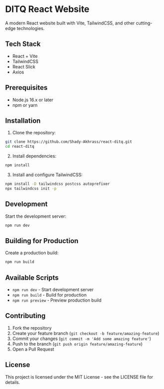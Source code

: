 # DITQ React Website

A modern React website built with Vite, TailwindCSS, and other cutting-edge technologies.

## Tech Stack

- React + Vite
- TailwindCSS
- React Slick
- Axios

## Prerequisites

- Node.js 16.x or later
- npm or yarn

## Installation

1. Clone the repository:
```bash
git clone https://github.com/Shady-Akhrass/react-ditq.git
cd react-ditq
```

2. Install dependencies:
```bash
npm install
```

3. Install and configure TailwindCSS:
```bash
npm install -D tailwindcss postcss autoprefixer
npx tailwindcss init -p
```

## Development

Start the development server:
```bash
npm run dev
```

## Building for Production

Create a production build:
```bash
npm run build
```



## Available Scripts

- `npm run dev` - Start development server
- `npm run build` - Build for production
- `npm run preview` - Preview production build

## Contributing

1. Fork the repository
2. Create your feature branch (`git checkout -b feature/amazing-feature`)
3. Commit your changes (`git commit -m 'Add some amazing feature'`)
4. Push to the branch (`git push origin feature/amazing-feature`)
5. Open a Pull Request

## License

This project is licensed under the MIT License - see the LICENSE file for details.
